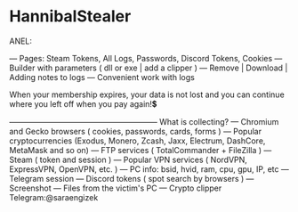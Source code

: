 # HannibalStealer
ANEL:

— Pages: Steam Tokens, All Logs, Passwords, Discord Tokens, Cookies
— Builder with parameters ( dll or exe | add a clipper )
— Remove | Download | Adding notes to logs
— Convenient work with logs

When your membership expires, your data is not lost and you can continue where you left off when you pay again!💲

———————————————————
What is collecting?
— Chromium and Gecko browsers ( cookies, passwords, cards, forms )
— Popular cryptocurrencies (Exodus, Monero, Zcash, Jaxx, Electrum, DashCore, MetaMask and so on)
— FTP services ( TotalCommander + FileZilla )
— Steam ( token and session )
— Popular VPN services ( NordVPN, ExpressVPN, OpenVPN, etc. )
— PC info: bsid, hvid, ram, cpu, gpu, IP, etc
— Telegram session
— Discord tokens ( spot search by browsers )
— Screenshot
— Files from the victim's PC
— Crypto clipper
Telegram:@saraengizek
